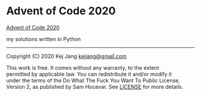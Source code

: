 # Advent of Code 2020

[Advent of Code 2020](https://adventofcode.com/2020/)

my solutions written in Python

----

Copyright (C) 2020 Kej Jang <kejjang@gmail.com>

This work is free. It comes without any warranty, to the extent  \
permitted by applicable law. You can redistribute it and/or modify it  \
under the terms of the Do What The Fuck You Want To Public License,  \
Version 2, as published by Sam Hocevar. See [LICENSE](LICENSE) for more details.
